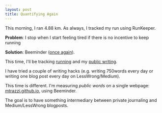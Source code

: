 ```yaml
---
layout: post
title: Quantifying Again
---
```


This morning, I ran 4.88 km. As always, I tracked my run using RunKeeper. 

**Problem**: I stop when I start feeling tired if there is no incentive to keep running

**Solution**: Beeminder ([once again](https://medium.com/@MichaelTrazzi/maintain-healthy-habits-with-beeminder-37743d0ca181)).

This time, I'll be tracking [running](https://www.beeminder.com/mtrazzi/run) and my [public writing](https://www.beeminder.com/mtrazzi/publicwords).

I have tried a couple of writing hacks (e.g. writing 750words every day or writing one blog post every day on LessWrong/Medium).

This time is different. I'm measuring _public words_ on a single webpage: [mtrazzi.github.io](https://mtrazzi.github.io/), using Beeminder.

The goal is to have something intermediary between private journaling and Medium/LessWrong blogposts.
